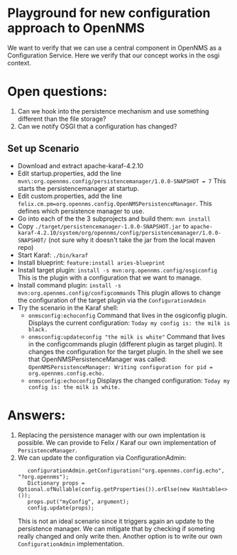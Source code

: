 # Playground for new configuration approach to OpenNMS

We want to verify that we can use a central component in OpenNMS as a Configuration Service.
Here we verify that our concept works in the osgi context.

# Open questions:
1. Can we hook into the persistence mechanism and use something different than the file storage?
2. Can we notify OSGI that a configuration has changed?

## Set up Scenario
* Download and extract apache-karaf-4.2.10
* Edit startup.properties, add the line `mvn\:org.opennms.config/persistencemanager/1.0.0-SNAPSHOT = 7` This starts the persistencemanager at startup.
* Edit custom.properties, add the line `felix.cm.pm=org.opennms.config.OpenNMSPersistenceManager`. This defines which persistence manager to use.
* Go into each of the the 3 subprojects and build them: `mvn install`
* Copy `./target/persistencemanager-1.0.0-SNAPSHOT.jar` to `apache-karaf-4.2.10/system/org/opennms/config/persistencemanager/1.0.0-SNAPSHOT/` (not sure why it doesn't take the jar from the local maven repo)
* Start Karaf: `./bin/karaf`
* Install blueprint: `feature:install aries-blueprint`
* Install target plugin: `install -s mvn:org.opennms.config/osgiconfig` This is the plugin with a configuration that we want to manage.
* Install command plugin: `install -s mvn:org.opennms.config/configcommands` This plugin allows to change the configuration of the target plugin via the `ConfigurationAdmin`
* Try the scenario in the Karaf shell:
  * `onmsconfig:echoconfig` Command that lives in the osgiconfig plugin.
     Displays the current configuration:
    `Today my config is: the milk is black.`
  * `onmsconfig:updateconfig "the milk is white"`
    Command that lives in the configcommands plugin (different plugin as target plugin).
    It changes the configuration for the target plugin.
    In the shell we see that OpenNMSPersistenceManager was called: `OpenNMSPersistenceManager: Writing configuration for pid = org.opennms.config.echo.` 
  * `onmsconfig:echoconfig`
    Displays the changed configuration:
    `Today my config is: the milk is white.`

# Answers:
1. Replacing the persistence manager with our own implentation is possible.
   We can provide to Felix / Karaf our own implementation of `PersistenceManager`.
2. We can update the configuration via ConfigurationAdmin:
   ```
      configurationAdmin.getConfiguration("org.opennms.config.echo", "?org.opennms");
      Dictionary props = Optional.ofNullable(config.getProperties()).orElse(new Hashtable<>());
      props.put("myConfig", argument);
      config.update(props);
   ```
   This is not an ideal scenario since it triggers again an update to the persistence manager.
   We can mitigate that by checking if someting really changed and only write then.
   Another option is to write our own `ConfigurationAdmin` implementation.
   
